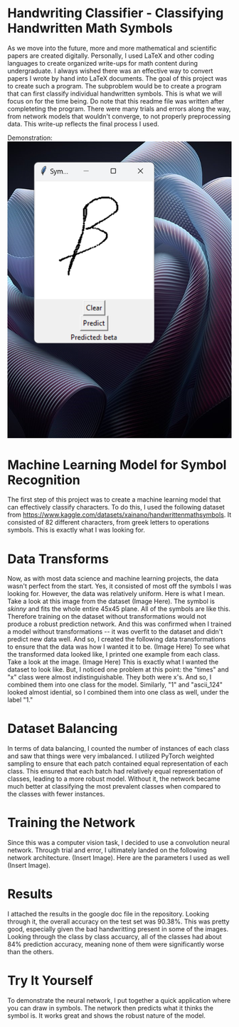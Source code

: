 # Handwriting Classifier - Classifying Handwritten Math Symbols
As we move into the future, more and more mathematical and scientific papers are created digitally. Personally, I used LaTeX and other coding languages to create organized write-ups for math content during undergraduate. I always wished there was an effective way to convert papers I wrote by hand into LaTeX documents. The goal of this project was to create such a program. The subproblem would be to create a program that can first classify individual handwritten symbols. This is what we will focus on for the time being. Do note that this readme file was written after completeting the program. There were many trials and errors along the way, from network models that wouldn't converge, to not properly preprocessing data. This write-up reflects the final process I used.

Demonstration:
![Prediction Example](images_and_documents/beta.png)
# Machine Learning Model for Symbol Recognition
The first step of this project was to create a machine learning model that can effectively classify characters. To do this, I used the following dataset from https://www.kaggle.com/datasets/xainano/handwrittenmathsymbols. It consisted of 82 different characters, from greek letters to operations symbols. This is exactly what I was looking for.
# Data Transforms
Now, as with most data science and machine learning projects, the data wasn't perfect from the start. Yes, it consisted of most off the symbols I was looking for. However, the data was relatively uniform. Here is what I mean. Take a look at this image from the dataset (Image Here). The symbol is _skinny_ and fits the whole entire 45x45 plane. All of the symbols are like this. Therefore training on the dataset without transformations would not produce a robust prediction network. And this was confirmed when I trained a model without transformations -- it was overfit to the dataset and didn't predict new data well. And so, I created the following data transformations to ensure that the data was how I wanted it to be. (Image Here) To see what the transformed data looked like, I printed one example from each class. Take a look at the image.
(Image Here)
This is exactly what I wanted the dataset to look like. But, I noticed one problem at this point:  the "times" and "x" class were almost indistinguishable. They both were x's. And so, I combined them into one class for the model. Similarly, "1" and "ascii_124" looked almost idential, so I combined them into one class as well, under the label "1." 
# Dataset Balancing
In terms of data balancing, I counted the number of instances of each class and saw that things were very imbalanced. I utilized PyTorch weighted sampling to ensure that each patch contained equal representation of each class. This ensured that each batch had relatively equal representation of classes, leading to a more robust model. Without it, the network became much better at classifying the most prevalent classes when compared to the classes with fewer instances.
# Training the Network
Since this was a computer vision task, I decided to use a convolution neural network. Through trial and error, I ultimately landed on the following network architecture. (Insert Image). Here are the parameters I used as well (Insert Image). 
# Results
I attached the results in the google doc file in the repository. Looking through it, the overall accuracy on the test set was 90.38%. This was pretty good, especially given the bad handwritting present in some of the images. Looking through the class by class accuarcy, all of the classes had about 84% prediction accuracy, meaning none of them were significantly worse than the others. 
# Try It Yourself
To demonstrate the neural network, I put together a quick application where you can draw in symbols. The network then predicts what it thinks the symbol is. It works great and shows the robust nature of the model.



